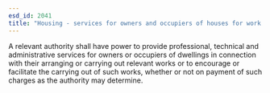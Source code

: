 ```yaml
---
esd_id: 2041
title: "Housing - services for owners and occupiers of houses for work on them"
---
```


A relevant authority shall have power to provide professional, technical and administrative services for owners or occupiers of dwellings in connection with their arranging or carrying out relevant works or to encourage or facilitate the carrying out of such works, whether or not on payment of such charges as the authority may determine.

